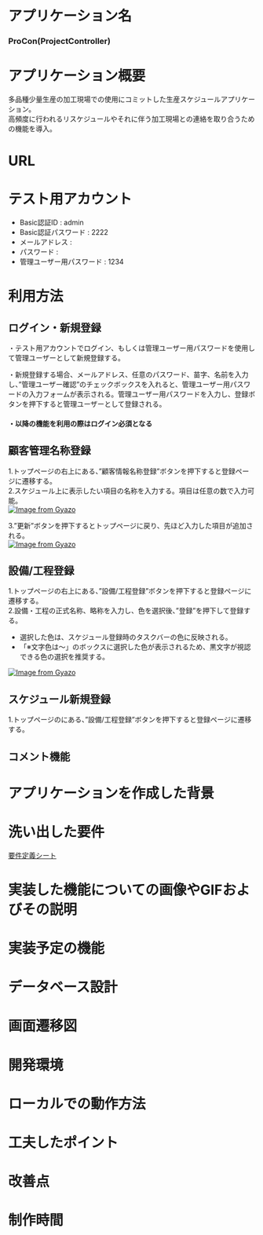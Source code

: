 #	アプリケーション名
### ProCon(ProjectController)

#	アプリケーション概要
多品種少量生産の加工現場での使用にコミットした生産スケジュールアプリケーション。  
高頻度に行われるリスケジュールやそれに伴う加工現場との連絡を取り合うための機能を導入。

#	URL
[]()

#	テスト用アカウント
* Basic認証ID	:	admin
* Basic認証パスワード	:	2222
* メールアドレス	:	
* パスワード	:	
* 管理ユーザー用パスワード	:	1234

#	利用方法
## ログイン・新規登録
・テスト用アカウントでログイン、もしくは管理ユーザー用パスワードを使用して管理ユーザーとして新規登録する。  

・新規登録する場合、メールアドレス、任意のパスワード、苗字、名前を入力し、”管理ユーザー確認”のチェックボックスを入れると、管理ユーザー用パスワードの入力フォームが表示される。管理ユーザー用パスワードを入力し、登録ボタンを押下すると管理ユーザーとして登録される。  

#### ・以降の機能を利用の際はログイン必須となる

## 顧客管理名称登録
1.トップページの右上にある、”顧客情報名称登録”ボタンを押下すると登録ページに遷移する。  
2.スケジュール上に表示したい項目の名称を入力する。項目は任意の数で入力可能。  
[![Image from Gyazo](https://i.gyazo.com/1d3ecdcb8d760527d6b411beac68de7e.png)](https://gyazo.com/1d3ecdcb8d760527d6b411beac68de7e)    
  
3.”更新”ボタンを押下するとトップページに戻り、先ほど入力した項目が追加される。  
[![Image from Gyazo](https://i.gyazo.com/7d60f3daf6480a159764e0b7498a20ac.png)](https://gyazo.com/7d60f3daf6480a159764e0b7498a20ac)  

## 設備/工程登録
1.トップページの右上にある、”設備/工程登録”ボタンを押下すると登録ページに遷移する。  
2.設備・工程の正式名称、略称を入力し、色を選択後、”登録”を押下して登録する。  
* 選択した色は、スケジュール登録時のタスクバーの色に反映される。  
* 「※文字色は～」のボックスに選択した色が表示されるため、黒文字が視認できる色の選択を推奨する。  
  
[![Image from Gyazo](https://i.gyazo.com/99f419a72874c1d8dfae51e3a7df40ae.png)](https://gyazo.com/99f419a72874c1d8dfae51e3a7df40ae)

## スケジュール新規登録
1.トップページのにある、”設備/工程登録”ボタンを押下すると登録ページに遷移する。  


## コメント機能


#	アプリケーションを作成した背景

#	洗い出した要件
[要件定義シート](https://docs.google.com/spreadsheets/d/1dLXrYDWhAJif9tzNyP_ffw_itcIwM7QZkqmKlsDOyyQ/edit?usp=sharing)

#	実装した機能についての画像やGIFおよびその説明

#	実装予定の機能

#	データベース設計

#	画面遷移図

#	開発環境

#	ローカルでの動作方法

#	工夫したポイント

#	改善点

#	制作時間